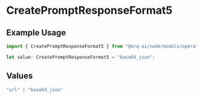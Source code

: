 # CreatePromptResponseFormat5

## Example Usage

```typescript
import { CreatePromptResponseFormat5 } from "@orq-ai/node/models/operations";

let value: CreatePromptResponseFormat5 = "base64_json";
```

## Values

```typescript
"url" | "base64_json"
```